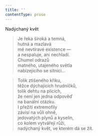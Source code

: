 ```yaml
---
title: ''
contentType: prose
---
```


Nadýchaný květ

> Je řeka široká a temná,  
> hutná a mazlavá  
> mé nevtíravé existence —  
> a nespaluje, ani nechladí.  
> Chumel odrazů  
> matného, utajeného světla  
> nabízejícího se sítnici…

> Tolik ztišeného křiku,  
> těžce dýchajících hrudníčků,  
> tolik dehtu na plicích,  
> že není jen jedna odpověď  
> na banální otázku.  
> I přežití extremofily  
> závisí na vůli ohně,  
> jedovatých plynů a kyselin,  
> co kolem vytvářejí růži,  
> nadýchaný květ, ve kterém dá se žít.
